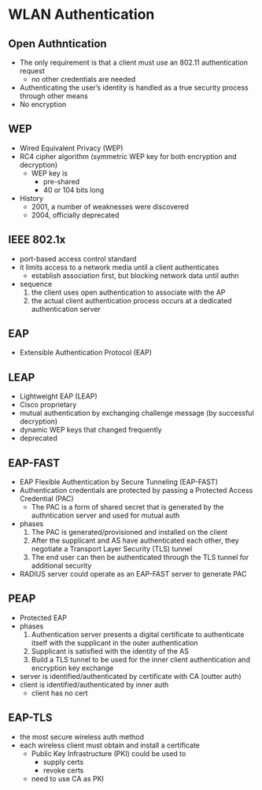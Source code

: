 # WLAN Authentication

## Open Authntication
- The only requirement is that a client must use an 802.11 authentication request
    - no other credentials are needed
- Authenticating the user’s identity is handled as a true security process through other means
- No encryption

## WEP
- Wired Equivalent Privacy (WEP)
- RC4 cipher algorithm (symmetric WEP key for both encryption and decryption)
    - WEP key is 
        - pre-shared
        - 40 or 104 bits long
- History
    - 2001, a number of weaknesses were discovered
    - 2004, officially deprecated

## IEEE 802.1x
- port-based access control standard
- it limits access to a network media until a client authenticates
    - establish association first, but blocking network data until authn
- sequence
    1. the client uses open authentication to associate with the AP
    2. the actual client authentication process occurs at a dedicated authentication server

## EAP
- Extensible Authentication Protocol (EAP)

## LEAP
- Lightweight EAP (LEAP)
- Cisco proprietary
- mutual authentication by exchanging challenge message (by successful decryption)
- dynamic WEP keys that changed frequently
- deprecated

## EAP-FAST
- EAP Flexible Authentication by Secure Tunneling (EAP-FAST)
- Authentication credentials are protected by passing a Protected Access Credential (PAC)
    - The PAC is a form of shared secret that is generated by the authntication server and used for mutual auth
- phases
    1. The PAC is generated/provisioned and installed on the client
    2. After the supplicant and AS have authenticated each other, they negotiate a Transport Layer Security (TLS) tunnel
    3. The end user can then be authenticated through the TLS tunnel for additional security
- RADIUS server could operate as an EAP-FAST server to generate PAC

## PEAP
- Protected EAP
- phases
    1. Authentication server presents a digital certificate to authenticate itself with the supplicant in the outer authentication
    2. Supplicant is satisfied with the identity of the AS
    3. Build a TLS tunnel to be used for the inner client authentication and encryption key exchange
- server is identified/authenticated by certificate with CA (outter auth)
- client is identified/authenticated by inner auth
    - client has no cert

## EAP-TLS
- the most secure wireless auth method
- each wireless client must obtain and install a certificate
    - Public Key Infrastructure (PKI) could be used to
        - supply certs
        - revoke certs
    - need to use CA as PKI
